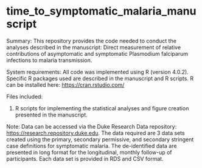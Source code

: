 # time_to_symptomatic_malaria_manuscript

Summary: This repository provides the code needed to conduct the analyses described in the manuscript: Direct measurement of relative contributions of asymptomatic and symptomatic Plasmodium falciparum infections to malaria transmission. 

System requirements: All code was implemented using R (version 4.0.2). Specific R packages used are described in the manuscript and R scripts. R can be installed here: https://cran.rstudio.com/

Files included: 
1) R scripts for implementing the statistical analyses and figure creation presented in the manuscript.

Note: Data can be accessed via the Duke Research Data repository: https://research.repository.duke.edu. The data required are 3 data sets created using the primary, secondary permissive, and secondary stringent case definitions for symptomatic malaria. The de-identified data are presented in long format for the longitudinal, monthly follow-up of participants. Each data set is provided in RDS and CSV format. 